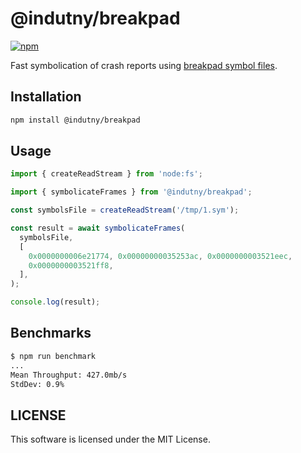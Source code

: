 # @indutny/breakpad

[![npm](https://img.shields.io/npm/v/@indutny/breakpad)](https://www.npmjs.com/package/@indutny/breakpad)

Fast symbolication of crash reports using
[breakpad symbol files](https://chromium.googlesource.com/breakpad/breakpad/+/master/docs/symbol_files.md).

## Installation

```sh
npm install @indutny/breakpad
```

## Usage

```js
import { createReadStream } from 'node:fs';

import { symbolicateFrames } from '@indutny/breakpad';

const symbolsFile = createReadStream('/tmp/1.sym');

const result = await symbolicateFrames(
  symbolsFile,
  [
    0x0000000006e21774, 0x00000000035253ac, 0x0000000003521eec,
    0x0000000003521ff8,
  ],
);

console.log(result);
```

## Benchmarks

```sh
$ npm run benchmark
...
Mean Throughput: 427.0mb/s
StdDev: 0.9%
```

## LICENSE

This software is licensed under the MIT License.
